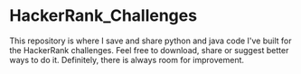 # HackerRank_Challenges

This repository is where I save and share python and java code I've built for the HackerRank challenges. Feel free to download, share or suggest better ways to do it. Definitely, there is always room for improvement.